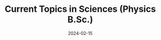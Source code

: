 ---
title: "Current Topics in Sciences (Physics B.Sc.)"
collection: teaching
type: "Undergraduate course"
permalink: /teaching/TCA_2023-2024
venue: "Autonomous University of Barcelona"
date: 2024-02-15
date2: 2024-07-15
location: "Barcelona, Spain"
---